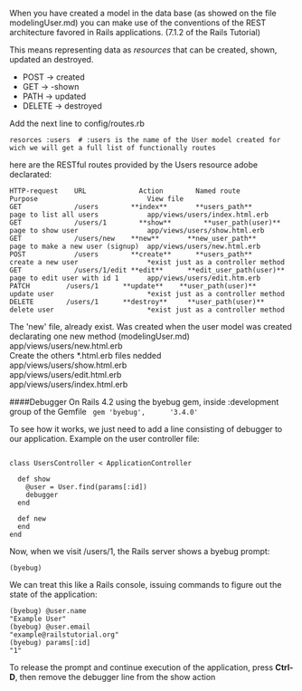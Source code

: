 When you have created  a model in the data base (as showed on the file modelingUser.md) you can make use of the conventions of the REST architecture favored in Rails applications. (7.1.2 of the Rails Tutorial)

This means representing data as *resources* that can be created, shown, updated an destroyed.

- POST   →   created
- GET    →   -shown
- PATH   →   updated
- DELETE →   destroyed 

Add the next line to config/routes.rb    
```   
resorces :users  # :users is the name of the User model created for wich we will get a full list of functionally routes   
```   

here are the RESTful routes provided by the Users resource adobe declarated:   
```   
HTTP-request 	URL 	        Action        Named route 	            Purpose                           View file
GET 	        /users 	      **index** 	  **users_path** 	          page to list all users            app/views/users/index.html.erb
GET 	        /users/1 	    **show** 	    **user_path(user)** 	    page to show user                 app/views/users/show.html.erb
GET 	        /users/new 	  **new** 	    **new_user_path** 	      page to make a new user (signup)  app/views/users/new.html.erb
POST 	        /users 	      **create** 	  **users_path** 	          create a new user                 *exist just as a controller method  
GET 	        /users/1/edit **edit** 	    **edit_user_path(user)** 	page to edit user with id 1       app/views/users/edit.htm.erb
PATCH 	      /users/1 	    **update** 	  **user_path(user)** 	    update user                       *exist just as a controller method  
DELETE 	      /users/1 	    **destroy** 	**user_path(user)** 	    delete user                       *exist just as a controller method   
```   

The 'new' file, already exist. Was created when the user model was created declarating one new method (modelingUser.md)   
  app/views/users/new.html.erb   
Create the others *.html.erb files nedded  
  app/views/users/show.html.erb  
  app/views/users/edit.html.erb  
  app/views/users/index.html.erb  


####Debugger
On Rails 4.2 using the byebug gem, inside :development group of the Gemfile ```  gem 'byebug',      '3.4.0' ```  

To see how it works, we just need to add a line consisting of debugger to our application. Example on the user controller file:  
```  

class UsersController < ApplicationController

  def show
    @user = User.find(params[:id])
    debugger
  end

  def new
  end
end

```

Now, when we visit /users/1, the Rails server shows a byebug prompt:  
```  
(byebug)  
```  
We can treat this like a Rails console, issuing commands to figure out the state of the application:   
```  
(byebug) @user.name
"Example User"
(byebug) @user.email
"example@railstutorial.org"
(byebug) params[:id]
"1"

```  
To release the prompt and continue execution of the application, press **Ctrl-D**, then remove the debugger line from the show action 





